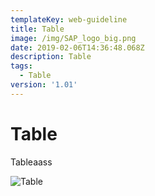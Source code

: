 ```yaml
---
templateKey: web-guideline
title: Table
image: /img/SAP_logo_big.png
date: 2019-02-06T14:36:48.068Z
description: Table
tags:
  - Table
version: '1.01'
---
```

# Table





Tableaass

![Table](/img/2017©jeongsooklee.jpg "Table")
